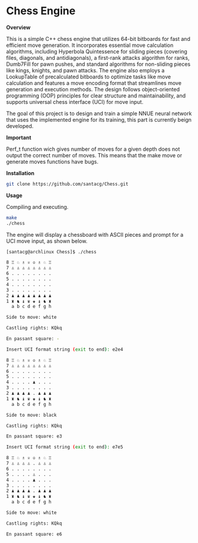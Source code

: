 # Chess Engine

**Overview**

This is a simple C++ chess engine that utilizes 64-bit bitboards for fast and efficient move generation. 
It incorporates essential move calculation algorithms, including Hyperbola Quintessence for sliding pieces (covering files, diagonals, and antidiagonals), a first-rank attacks algorithm for ranks, Dumb7Fill for pawn pushes, and standard algorithms for non-sliding pieces like kings, knights, and pawn attacks. The engine also employs a LookupTable of precalculated bitboards to optimize tasks like move calculation and features a move encoding format that streamlines move generation and execution methods.
The design follows object-oriented programming (OOP) principles for clear structure and maintainability, and supports universal chess interface (UCI) for move input.

The goal of this project is to design and train a simple NNUE neural network that uses the implemented engine for 
its training, this part is currently beign developed.

**Important**

Perf_t function wich gives number of moves for a given depth does not output the correct number of moves. This means that the make move or generate moves functions have bugs.

**Installation**

```bash
git clone https://github.com/santacg/Chess.git
```
**Usage**

Compiling and executing.
```bash
make
./chess
```
The engine will display a chessboard with ASCII pieces and prompt for a UCI move input, as shown below.
```bash
[santacg@archlinux Chess]$ ./chess 

8 ♖ ♘ ♗ ♕ ♔ ♗ ♘ ♖ 
7 ♙ ♙ ♙ ♙ ♙ ♙ ♙ ♙ 
6 . . . . . . . . 
5 . . . . . . . . 
4 . . . . . . . . 
3 . . . . . . . . 
2 ♟ ♟ ♟ ♟ ♟ ♟ ♟ ♟ 
1 ♜ ♞ ♝ ♛ ♚ ♝ ♞ ♜ 
  a b c d e f g h 

Side to move: white

Castling rights: KQkq

En passant square: -

Insert UCI format string (exit to end): e2e4

8 ♖ ♘ ♗ ♕ ♔ ♗ ♘ ♖ 
7 ♙ ♙ ♙ ♙ ♙ ♙ ♙ ♙ 
6 . . . . . . . . 
5 . . . . . . . . 
4 . . . . ♟ . . . 
3 . . . . . . . . 
2 ♟ ♟ ♟ ♟ . ♟ ♟ ♟ 
1 ♜ ♞ ♝ ♛ ♚ ♝ ♞ ♜ 
  a b c d e f g h 

Side to move: black

Castling rights: KQkq

En passant square: e3

Insert UCI format string (exit to end): e7e5

8 ♖ ♘ ♗ ♕ ♔ ♗ ♘ ♖ 
7 ♙ ♙ ♙ ♙ . ♙ ♙ ♙ 
6 . . . . . . . . 
5 . . . . ♙ . . . 
4 . . . . ♟ . . . 
3 . . . . . . . . 
2 ♟ ♟ ♟ ♟ . ♟ ♟ ♟ 
1 ♜ ♞ ♝ ♛ ♚ ♝ ♞ ♜ 
  a b c d e f g h 

Side to move: white

Castling rights: KQkq

En passant square: e6
```
